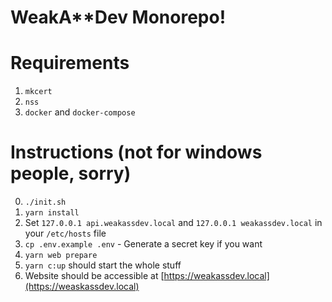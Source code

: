 # WeakA\*\*Dev Monorepo!

# Requirements

1. `mkcert`
2. `nss`
3. `docker` and `docker-compose`

# Instructions (not for windows people, sorry)

0. `./init.sh`
1. `yarn install`
2. Set `127.0.0.1 api.weakassdev.local` and `127.0.0.1 weakassdev.local` in your `/etc/hosts` file
3. `cp .env.example .env` - Generate a secret key if you want
4. `yarn web prepare`
5. `yarn c:up` should start the whole stuff
6. Website should be accessible at [https://weakassdev.local](https://weaskassdev.local)

